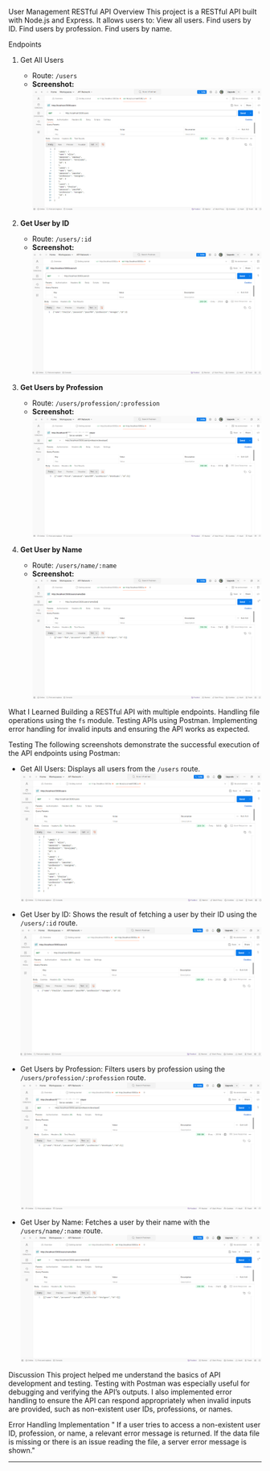 <!-- RESTful.API -->

User Management RESTful API
 Overview
This project is a RESTful API built with Node.js and Express. It allows users to:
 View all users.
 Find users by ID.
 Find users by profession.
 Find users by name.

Endpoints

1. Get All Users
   - Route: `/users`
   - **Screenshot:**  
     ![All Users](./Screenshot_postman/users_list.png)

2. **Get User by ID**
   - Route: `/users/:id`
   - **Screenshot:**  
     ![User by ID](./Screenshot_postman/specific_user.png)

3. **Get Users by Profession**
   - Route: `/users/profession/:profession`
   - **Screenshot:**  
     ![Users by Profession](./Screenshot_postman/profession.png)

4. **Get User by Name**
   - Route: `/users/name/:name`
   - **Screenshot:**  
     ![User by Name](./Screenshot_postman/name.png)

What I Learned
Building a RESTful API with multiple endpoints.
Handling file operations using the `fs` module.
Testing APIs using Postman.
Implementing error handling for invalid inputs and ensuring the API works as expected.

Testing
The following screenshots demonstrate the successful execution of the API endpoints using Postman:

- Get All Users: Displays all users from the `/users` route.  
  ![All Users](./Screenshot_postman/users_list.png)

- Get User by ID: Shows the result of fetching a user by their ID using the `/users/:id` route.  
  ![User by ID](./Screenshot_postman/specific_user.png)

- Get Users by Profession: Filters users by profession using the `/users/profession/:profession` route.  
  ![Users by Profession](./Screenshot_postman/profession.png)

- Get User by Name: Fetches a user by their name with the `/users/name/:name` route.  
  ![User by Name](./Screenshot_postman/name.png)

Discussion
This project helped me understand the basics of API development and testing. Testing with Postman was especially useful for debugging and verifying the API’s outputs. I also implemented error handling to ensure the API can respond appropriately when invalid inputs are provided, such as non-existent user IDs, professions, or names.

Error Handling Implementation
" If a user tries to access a non-existent user ID, profession, or name, a relevant error message is returned.
If the data file is missing or there is an issue reading the file, a server error message is shown."

---

<!-- By following these steps, I learned a lot about creating and testing APIs, as well as how to handle potential issues in real-world applications -->